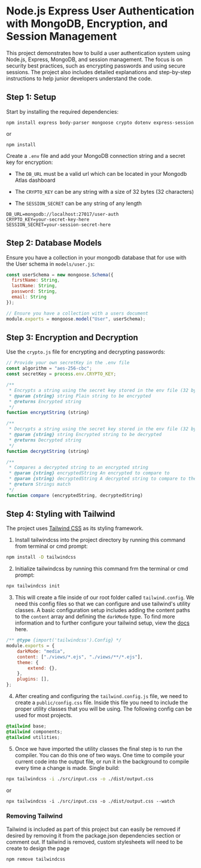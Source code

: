 # Node.js Express User Authentication with MongoDB, Encryption, and Session Management

This project demonstrates how to build a user authentication system using Node.js, Express, MongoDB, and session management. The focus is on security best practices, such as encrypting passwords and using secure sessions. The project also includes detailed explanations and step-by-step instructions to help junior developers understand the code.

## Step 1: Setup

Start by installing the required dependencies:

```
npm install express body-parser mongoose crypto dotenv express-session
```
or
```
npm install 
```

Create a `.env` file and add your MongoDB connection string and a secret key for encryption:

- The `DB_URL` must be a valid url which can be located in your Mongodb Atlas dashboard

- The `CRYPTO_KEY` can be any string with a size of 32 bytes (32 characters)

- The `SESSION_SECRET` can be any string of any length
```
DB_URL=mongodb://localhost:27017/user-auth
CRYPTO_KEY=your-secret-key-here
SESSION_SECRET=your-session-secret-here
```

## Step 2: Database Models

Ensure you have a collection in your mongodb database that for use with the User schema in `models/user.js`:

```javascript
const userSchema = new mongoose.Schema({
  firstName: String,
  lastName: String,
  password: String,
  email: String
});

// Ensure you have a collection with a users document
module.exports = mongoose.model("User", userSchema);
```

## Step 3: Encryption and Decryption

Use the  `crypto.js` file for encrypting and decrypting passwords:

```javascript
// Provide your own secretKey in the .env file
const algorithm = "aes-256-cbc";
const secretKey = process.env.CRYPTO_KEY; 

/**
 * Encrypts a string using the secret key stored in the env file (32 bytes max length)
 * @param {string} string Plain string to be encrypted
 * @returns Encrypted string
 */
function encryptString (string)

/**
 * Decrypts a string using the secret key stored in the env file (32 bytes max length)
 * @param {string} string Encrypted string to be decrypted 
 * @returns Decrypted string
 */
function decryptString (string)

/**
 * Compares a decrypted string to an encrypted string
 * @param {string} encryptedString An encrypted to compare to
 * @param {string} decryptedString A decrypted string to compare to the encrypted string
 * @return Strings match
 */
function compare (encryptedString, decryptedString)
```
## Step 4: Styling with Tailwind

The project uses [Tailwind CSS](https://tailwindcss.com/) as its styling framework.

1. Install tailwindcss into the project directory by running this command from terminal or cmd prompt:
```sh
npm install -D tailwindcss
```

2. Initialize tailwindcss by running this command frm the terminal or cmd prompt:
```sh
npx tailwindcss init
```

3. This will create a file inside of our root folder called `tailwind.config`. We need this config files so that we can configure and use tailwind's utility classes. A basic configuration setup includes adding the content paths to the `content` array and defining the `darkMode` type. To find more information and to further configure your tailwind setup, view the [docs](https://tailwindcss.com/docs/installation) here.
```js
/** @type {import('tailwindcss').Config} */
module.exports = {
    darkMode: "media",
    content: ["./views/*.ejs", "./views/**/*.ejs"],
    theme: {
        extend: {},
    },
    plugins: [],
};
```

4. After creating and configuring the `tailwind.config.js` file, we need to create a `public/config.css` file. Inside this file you need to include the proper utility classes that you will be using. The following config can be used for most projects.
```css
@tailwind base;
@tailwind components;
@tailwind utilities;
```

5. Once we have imported the utility classes the final step is to run the compiler. You can do this one of two ways. One time to compile your current code into the output file, or run it in the background to compile every time a change is made.
Single build:
```sh
npx tailwindcss -i ./src/input.css -o ./dist/output.css
```
or
```
npx tailwindcss -i ./src/input.css -o ./dist/output.css --watch
```

### Removing Tailwind

Tailwind is included as part of this project but can easily be removed if desired by removing it from the package.json dependencies section or comment out. If tailwind is removed, custom stylesheets will need to be create to design the page

```sh
npm remove tailwindcss
```